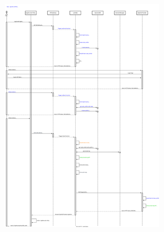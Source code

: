 ![UML Diagram with detailed request flow when using this sample](assets/images/cognito-pkce-private_key_jwt-UML.svg)
